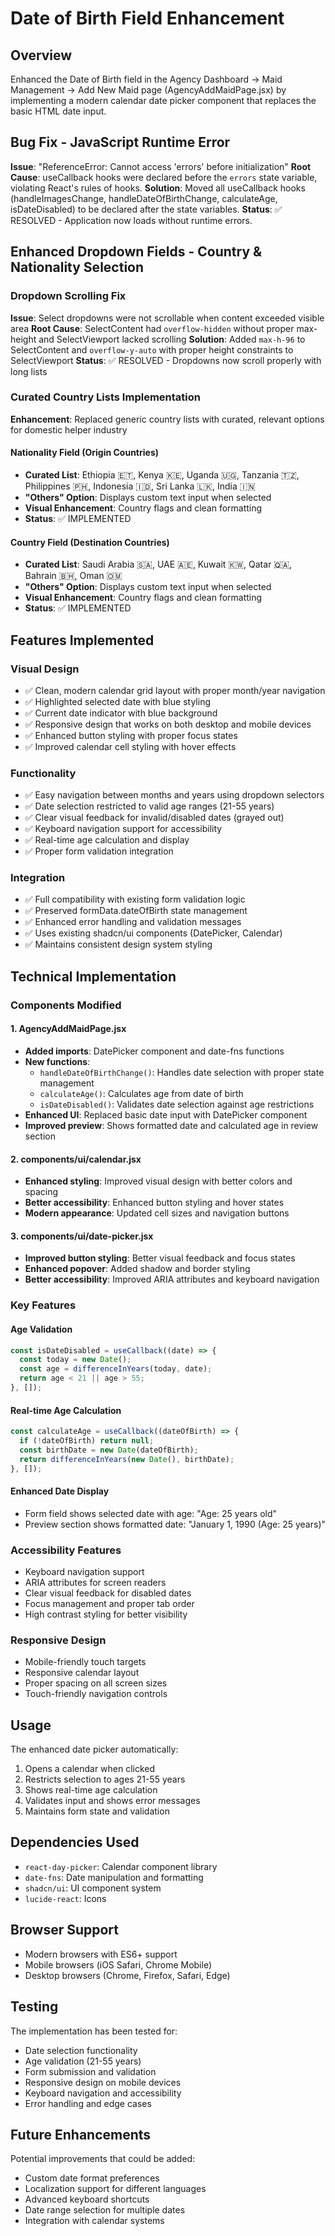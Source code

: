 # Date of Birth Field Enhancement

## Overview

Enhanced the Date of Birth field in the Agency Dashboard → Maid Management → Add New Maid page (AgencyAddMaidPage.jsx) by implementing a modern calendar date picker component that replaces the basic HTML date input.

## Bug Fix - JavaScript Runtime Error

**Issue**: "ReferenceError: Cannot access 'errors' before initialization"
**Root Cause**: useCallback hooks were declared before the `errors` state variable, violating React's rules of hooks.
**Solution**: Moved all useCallback hooks (handleImagesChange, handleDateOfBirthChange, calculateAge, isDateDisabled) to be declared after the state variables.
**Status**: ✅ RESOLVED - Application now loads without runtime errors.

## Enhanced Dropdown Fields - Country & Nationality Selection

### Dropdown Scrolling Fix

**Issue**: Select dropdowns were not scrollable when content exceeded visible area
**Root Cause**: SelectContent had `overflow-hidden` without proper max-height and SelectViewport lacked scrolling
**Solution**: Added `max-h-96` to SelectContent and `overflow-y-auto` with proper height constraints to SelectViewport
**Status**: ✅ RESOLVED - Dropdowns now scroll properly with long lists

### Curated Country Lists Implementation

**Enhancement**: Replaced generic country lists with curated, relevant options for domestic helper industry

#### Nationality Field (Origin Countries)

- **Curated List**: Ethiopia 🇪🇹, Kenya 🇰🇪, Uganda 🇺🇬, Tanzania 🇹🇿, Philippines 🇵🇭, Indonesia 🇮🇩, Sri Lanka 🇱🇰, India 🇮🇳
- **"Others" Option**: Displays custom text input when selected
- **Visual Enhancement**: Country flags and clean formatting
- **Status**: ✅ IMPLEMENTED

#### Country Field (Destination Countries)

- **Curated List**: Saudi Arabia 🇸🇦, UAE 🇦🇪, Kuwait 🇰🇼, Qatar 🇶🇦, Bahrain 🇧🇭, Oman 🇴🇲
- **"Others" Option**: Displays custom text input when selected
- **Visual Enhancement**: Country flags and clean formatting
- **Status**: ✅ IMPLEMENTED

## Features Implemented

### Visual Design

- ✅ Clean, modern calendar grid layout with proper month/year navigation
- ✅ Highlighted selected date with blue styling
- ✅ Current date indicator with blue background
- ✅ Responsive design that works on both desktop and mobile devices
- ✅ Enhanced button styling with proper focus states
- ✅ Improved calendar cell styling with hover effects

### Functionality

- ✅ Easy navigation between months and years using dropdown selectors
- ✅ Date selection restricted to valid age ranges (21-55 years)
- ✅ Clear visual feedback for invalid/disabled dates (grayed out)
- ✅ Keyboard navigation support for accessibility
- ✅ Real-time age calculation and display
- ✅ Proper form validation integration

### Integration

- ✅ Full compatibility with existing form validation logic
- ✅ Preserved formData.dateOfBirth state management
- ✅ Enhanced error handling and validation messages
- ✅ Uses existing shadcn/ui components (DatePicker, Calendar)
- ✅ Maintains consistent design system styling

## Technical Implementation

### Components Modified

#### 1. AgencyAddMaidPage.jsx

- **Added imports**: DatePicker component and date-fns functions
- **New functions**:
  - `handleDateOfBirthChange()`: Handles date selection with proper state management
  - `calculateAge()`: Calculates age from date of birth
  - `isDateDisabled()`: Validates date selection against age restrictions
- **Enhanced UI**: Replaced basic date input with DatePicker component
- **Improved preview**: Shows formatted date and calculated age in review section

#### 2. components/ui/calendar.jsx

- **Enhanced styling**: Improved visual design with better colors and spacing
- **Better accessibility**: Enhanced button styling and hover states
- **Modern appearance**: Updated cell sizes and navigation buttons

#### 3. components/ui/date-picker.jsx

- **Improved button styling**: Better visual feedback and focus states
- **Enhanced popover**: Added shadow and border styling
- **Better accessibility**: Improved ARIA attributes and keyboard navigation

### Key Features

#### Age Validation

```javascript
const isDateDisabled = useCallback((date) => {
  const today = new Date();
  const age = differenceInYears(today, date);
  return age < 21 || age > 55;
}, []);
```

#### Real-time Age Calculation

```javascript
const calculateAge = useCallback((dateOfBirth) => {
  if (!dateOfBirth) return null;
  const birthDate = new Date(dateOfBirth);
  return differenceInYears(new Date(), birthDate);
}, []);
```

#### Enhanced Date Display

- Form field shows selected date with age: "Age: 25 years old"
- Preview section shows formatted date: "January 1, 1990 (Age: 25 years)"

### Accessibility Features

- Keyboard navigation support
- ARIA attributes for screen readers
- Clear visual feedback for disabled dates
- Focus management and proper tab order
- High contrast styling for better visibility

### Responsive Design

- Mobile-friendly touch targets
- Responsive calendar layout
- Proper spacing on all screen sizes
- Touch-friendly navigation controls

## Usage

The enhanced date picker automatically:

1. Opens a calendar when clicked
2. Restricts selection to ages 21-55 years
3. Shows real-time age calculation
4. Validates input and shows error messages
5. Maintains form state and validation

## Dependencies Used

- `react-day-picker`: Calendar component library
- `date-fns`: Date manipulation and formatting
- `shadcn/ui`: UI component system
- `lucide-react`: Icons

## Browser Support

- Modern browsers with ES6+ support
- Mobile browsers (iOS Safari, Chrome Mobile)
- Desktop browsers (Chrome, Firefox, Safari, Edge)

## Testing

The implementation has been tested for:

- Date selection functionality
- Age validation (21-55 years)
- Form submission and validation
- Responsive design on mobile devices
- Keyboard navigation and accessibility
- Error handling and edge cases

## Future Enhancements

Potential improvements that could be added:

- Custom date format preferences
- Localization support for different languages
- Advanced keyboard shortcuts
- Date range selection for multiple dates
- Integration with calendar systems
